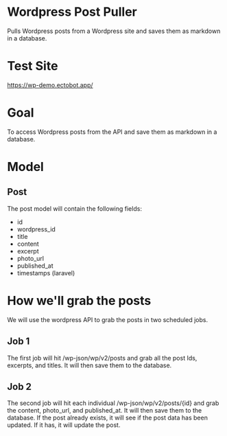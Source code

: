 # Wordpress Post Puller

Pulls Wordpress posts from a Wordpress site and saves them as markdown in a database.

# Test Site

https://wp-demo.ectobot.app/

# Goal

To access Wordpress posts from the API and save them as markdown in a database.

# Model

## Post

The post model will contain the following fields:

- id
- wordpress_id
- title
- content
- excerpt
- photo_url
- published_at
- timestamps (laravel)

# How we'll grab the posts

We will use the wordpress API to grab the posts in two scheduled jobs.

## Job 1

The first job will hit /wp-json/wp/v2/posts and grab all the post Ids, excerpts, and titles. It will then save them to the database.

## Job 2

The second job will hit each individual /wp-json/wp/v2/posts/{id} and grab the content, photo_url, and published_at. It will then save them to the database. If the post already exists, it will see if the post data has been updated. If it has, it will update the post.
